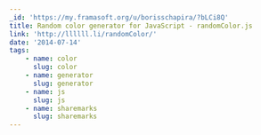```yaml
---
_id: 'https://my.framasoft.org/u/borisschapira/?bLCi8Q'
title: Random color generator for JavaScript - randomColor.js
link: 'http://llllll.li/randomColor/'
date: '2014-07-14'
tags:
    - name: color
      slug: color
    - name: generator
      slug: generator
    - name: js
      slug: js
    - name: sharemarks
      slug: sharemarks
---
```


<div class="markdown"><p></p></div>
